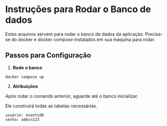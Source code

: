 # Instruções para Rodar o Banco de dados

Estes arquivos servem para rodar o banco de dados da aplicação. Precisa-se do docker e docker compose instalados em sua máquina para rodar.

## Passos para Configuração

1. **Rode o banco**

```
docker compose up
```

2. **Atribuições**

Após rodar o comando anterior, aguarde até o banco inicializar.

Ele construirá todas as tabelas necessárias.
```
usuário: eventsdb
senha: admin123
```